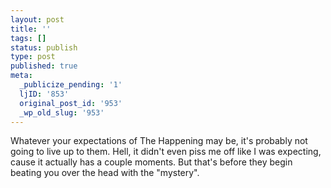 ```yaml
---
layout: post
title: ''
tags: []
status: publish
type: post
published: true
meta:
  _publicize_pending: '1'
  ljID: '853'
  original_post_id: '953'
  _wp_old_slug: '953'
---
```

Whatever your expectations of The Happening may be, it's probably not going to live up to them.  Hell, it didn't even piss me off like I was expecting, cause it actually has a couple moments.  But that's before they begin beating you over the head with the "mystery".
